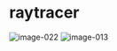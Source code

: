 # raytracer
![image-022](https://user-images.githubusercontent.com/100235899/171997790-34b1a8a8-7032-4755-a24e-b20b3350a702.png)
![image-013](https://user-images.githubusercontent.com/100235899/171997798-0e797a5d-62d9-486d-9117-ccd121cc2082.png)
